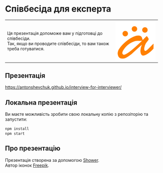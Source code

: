 # Співбесіда для експерта

<table>
<tr>
    <td>
        Ця презентація допоможе вам у підготовці до співбесіди.<br/>
        Так, якщо ви проводите співбесіди, то вам також треба готуватися.
    </td>
    <td>
        <img src="pictures/icon-192x192.png" alt="Anton's logo"/>
    </td>
</tr>
</table>

## Презентація

https://antonshevchuk.github.io/interview-for-interviewer/

## Локальна презентація

Ви маєте можливість зробити свою локальну копію з репозіторію та запустити:

```
npm install
npm start
```

## Про презентацію
Презентація створена за допомогою [Shower](https://shwr.me/).  
Автор іконок [Freepik](https://www.freepik.com).